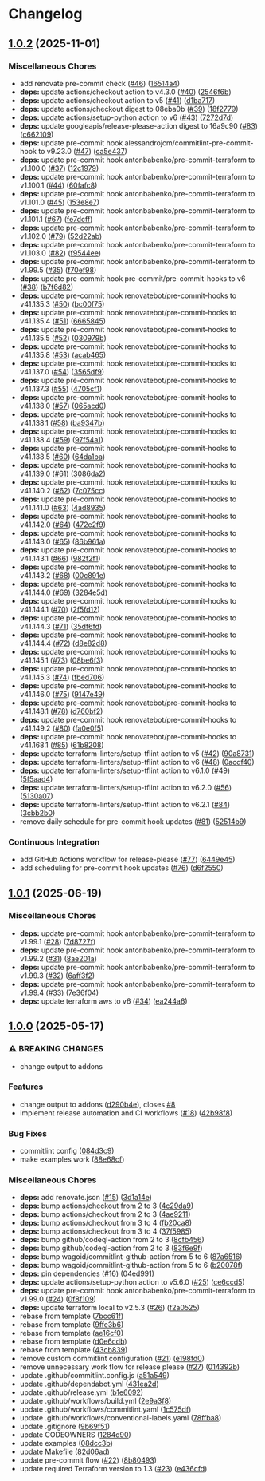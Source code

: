 # Changelog

## [1.0.2](https://github.com/opzkit/terraform-aws-k8s-addons-fluentbit/compare/v1.0.1...v1.0.2) (2025-11-01)


### Miscellaneous Chores

* add renovate pre-commit check ([#46](https://github.com/opzkit/terraform-aws-k8s-addons-fluentbit/issues/46)) ([16514a4](https://github.com/opzkit/terraform-aws-k8s-addons-fluentbit/commit/16514a4325e2e0a7f122bd5250c26ac4c9dcd63f))
* **deps:** update actions/checkout action to v4.3.0 ([#40](https://github.com/opzkit/terraform-aws-k8s-addons-fluentbit/issues/40)) ([2546f6b](https://github.com/opzkit/terraform-aws-k8s-addons-fluentbit/commit/2546f6b53f2ea991ea6196ef21ba33510cbd0339))
* **deps:** update actions/checkout action to v5 ([#41](https://github.com/opzkit/terraform-aws-k8s-addons-fluentbit/issues/41)) ([d1ba717](https://github.com/opzkit/terraform-aws-k8s-addons-fluentbit/commit/d1ba717d22f0efe897a12cec8c7dbb488a45f4e1))
* **deps:** update actions/checkout digest to 08eba0b ([#39](https://github.com/opzkit/terraform-aws-k8s-addons-fluentbit/issues/39)) ([18f2779](https://github.com/opzkit/terraform-aws-k8s-addons-fluentbit/commit/18f2779ac4b75a0bca3783bfd417cacaa776d754))
* **deps:** update actions/setup-python action to v6 ([#43](https://github.com/opzkit/terraform-aws-k8s-addons-fluentbit/issues/43)) ([7272d7d](https://github.com/opzkit/terraform-aws-k8s-addons-fluentbit/commit/7272d7dae0af2358ecf1d1863a3042ab5cd0eb02))
* **deps:** update googleapis/release-please-action digest to 16a9c90 ([#83](https://github.com/opzkit/terraform-aws-k8s-addons-fluentbit/issues/83)) ([c662109](https://github.com/opzkit/terraform-aws-k8s-addons-fluentbit/commit/c6621091dc2b31ce2938c13972b44bb0f83f144a))
* **deps:** update pre-commit hook alessandrojcm/commitlint-pre-commit-hook to v9.23.0 ([#47](https://github.com/opzkit/terraform-aws-k8s-addons-fluentbit/issues/47)) ([ca5e437](https://github.com/opzkit/terraform-aws-k8s-addons-fluentbit/commit/ca5e437151922ff309863033705755d18629ada5))
* **deps:** update pre-commit hook antonbabenko/pre-commit-terraform to v1.100.0 ([#37](https://github.com/opzkit/terraform-aws-k8s-addons-fluentbit/issues/37)) ([12c1979](https://github.com/opzkit/terraform-aws-k8s-addons-fluentbit/commit/12c1979519867fd8129c3b85e04805d87ebc8060))
* **deps:** update pre-commit hook antonbabenko/pre-commit-terraform to v1.100.1 ([#44](https://github.com/opzkit/terraform-aws-k8s-addons-fluentbit/issues/44)) ([60fafc8](https://github.com/opzkit/terraform-aws-k8s-addons-fluentbit/commit/60fafc868faf07c8e2b53d50def4d56090a17225))
* **deps:** update pre-commit hook antonbabenko/pre-commit-terraform to v1.101.0 ([#45](https://github.com/opzkit/terraform-aws-k8s-addons-fluentbit/issues/45)) ([153e8e7](https://github.com/opzkit/terraform-aws-k8s-addons-fluentbit/commit/153e8e7f8d005af7e7410a869fdfed59ae7dd810))
* **deps:** update pre-commit hook antonbabenko/pre-commit-terraform to v1.101.1 ([#67](https://github.com/opzkit/terraform-aws-k8s-addons-fluentbit/issues/67)) ([fe7dcff](https://github.com/opzkit/terraform-aws-k8s-addons-fluentbit/commit/fe7dcffdbc26dc3f306c22c6284bcc23fa2a259b))
* **deps:** update pre-commit hook antonbabenko/pre-commit-terraform to v1.102.0 ([#79](https://github.com/opzkit/terraform-aws-k8s-addons-fluentbit/issues/79)) ([52d22ab](https://github.com/opzkit/terraform-aws-k8s-addons-fluentbit/commit/52d22abe888fc2b0178fb6703dc886cfb8b24e87))
* **deps:** update pre-commit hook antonbabenko/pre-commit-terraform to v1.103.0 ([#82](https://github.com/opzkit/terraform-aws-k8s-addons-fluentbit/issues/82)) ([f9544ee](https://github.com/opzkit/terraform-aws-k8s-addons-fluentbit/commit/f9544ee82024e758ac5c14597bc1765615e18cbe))
* **deps:** update pre-commit hook antonbabenko/pre-commit-terraform to v1.99.5 ([#35](https://github.com/opzkit/terraform-aws-k8s-addons-fluentbit/issues/35)) ([f70ef98](https://github.com/opzkit/terraform-aws-k8s-addons-fluentbit/commit/f70ef98afb6dc9472229d40ecc947b3531554e65))
* **deps:** update pre-commit hook pre-commit/pre-commit-hooks to v6 ([#38](https://github.com/opzkit/terraform-aws-k8s-addons-fluentbit/issues/38)) ([b7f6d82](https://github.com/opzkit/terraform-aws-k8s-addons-fluentbit/commit/b7f6d82e62c84b437fd725254e2765b3daf7f936))
* **deps:** update pre-commit hook renovatebot/pre-commit-hooks to v41.135.3 ([#50](https://github.com/opzkit/terraform-aws-k8s-addons-fluentbit/issues/50)) ([bc00f75](https://github.com/opzkit/terraform-aws-k8s-addons-fluentbit/commit/bc00f753518515e1cc4e2d073cd196c28b4ed5c7))
* **deps:** update pre-commit hook renovatebot/pre-commit-hooks to v41.135.4 ([#51](https://github.com/opzkit/terraform-aws-k8s-addons-fluentbit/issues/51)) ([6665845](https://github.com/opzkit/terraform-aws-k8s-addons-fluentbit/commit/66658450c1061c6914b3ae6ecefde1b4827cc7bb))
* **deps:** update pre-commit hook renovatebot/pre-commit-hooks to v41.135.5 ([#52](https://github.com/opzkit/terraform-aws-k8s-addons-fluentbit/issues/52)) ([030979b](https://github.com/opzkit/terraform-aws-k8s-addons-fluentbit/commit/030979bd4ed69465956fbd2acd82ec11ffc2e24f))
* **deps:** update pre-commit hook renovatebot/pre-commit-hooks to v41.135.8 ([#53](https://github.com/opzkit/terraform-aws-k8s-addons-fluentbit/issues/53)) ([acab465](https://github.com/opzkit/terraform-aws-k8s-addons-fluentbit/commit/acab465a320423474d332c849b25c4febfb506e6))
* **deps:** update pre-commit hook renovatebot/pre-commit-hooks to v41.137.0 ([#54](https://github.com/opzkit/terraform-aws-k8s-addons-fluentbit/issues/54)) ([3565df9](https://github.com/opzkit/terraform-aws-k8s-addons-fluentbit/commit/3565df96a3b90842daf4b6af29b12b4eeb30de90))
* **deps:** update pre-commit hook renovatebot/pre-commit-hooks to v41.137.3 ([#55](https://github.com/opzkit/terraform-aws-k8s-addons-fluentbit/issues/55)) ([4705cf1](https://github.com/opzkit/terraform-aws-k8s-addons-fluentbit/commit/4705cf1479941eaf7ec22a0f38ecb8cd0f30e7bf))
* **deps:** update pre-commit hook renovatebot/pre-commit-hooks to v41.138.0 ([#57](https://github.com/opzkit/terraform-aws-k8s-addons-fluentbit/issues/57)) ([065acd0](https://github.com/opzkit/terraform-aws-k8s-addons-fluentbit/commit/065acd0df8893cd8f0242368bfc2025d32ccfef0))
* **deps:** update pre-commit hook renovatebot/pre-commit-hooks to v41.138.1 ([#58](https://github.com/opzkit/terraform-aws-k8s-addons-fluentbit/issues/58)) ([ba9347b](https://github.com/opzkit/terraform-aws-k8s-addons-fluentbit/commit/ba9347b86a518abe0c828a6722476a3c648d424c))
* **deps:** update pre-commit hook renovatebot/pre-commit-hooks to v41.138.4 ([#59](https://github.com/opzkit/terraform-aws-k8s-addons-fluentbit/issues/59)) ([97f54a1](https://github.com/opzkit/terraform-aws-k8s-addons-fluentbit/commit/97f54a17ebcc0539b830c8894f325ed5cae0f134))
* **deps:** update pre-commit hook renovatebot/pre-commit-hooks to v41.138.5 ([#60](https://github.com/opzkit/terraform-aws-k8s-addons-fluentbit/issues/60)) ([64da1ba](https://github.com/opzkit/terraform-aws-k8s-addons-fluentbit/commit/64da1bada875a88c812d582ea80a05b08fe924ef))
* **deps:** update pre-commit hook renovatebot/pre-commit-hooks to v41.139.0 ([#61](https://github.com/opzkit/terraform-aws-k8s-addons-fluentbit/issues/61)) ([3086da2](https://github.com/opzkit/terraform-aws-k8s-addons-fluentbit/commit/3086da24f3c59c9c1d5b7143d8f82d39a0ec7273))
* **deps:** update pre-commit hook renovatebot/pre-commit-hooks to v41.140.2 ([#62](https://github.com/opzkit/terraform-aws-k8s-addons-fluentbit/issues/62)) ([7c075cc](https://github.com/opzkit/terraform-aws-k8s-addons-fluentbit/commit/7c075cc70ed2e0a7d68ecd14a2cddbec66f72ef6))
* **deps:** update pre-commit hook renovatebot/pre-commit-hooks to v41.141.0 ([#63](https://github.com/opzkit/terraform-aws-k8s-addons-fluentbit/issues/63)) ([4ad8935](https://github.com/opzkit/terraform-aws-k8s-addons-fluentbit/commit/4ad8935165560c15e6a63883d1be54f5b80322ca))
* **deps:** update pre-commit hook renovatebot/pre-commit-hooks to v41.142.0 ([#64](https://github.com/opzkit/terraform-aws-k8s-addons-fluentbit/issues/64)) ([472e2f9](https://github.com/opzkit/terraform-aws-k8s-addons-fluentbit/commit/472e2f9e9b2d6f44a4bc2e2180727f057750ba29))
* **deps:** update pre-commit hook renovatebot/pre-commit-hooks to v41.143.0 ([#65](https://github.com/opzkit/terraform-aws-k8s-addons-fluentbit/issues/65)) ([86b961a](https://github.com/opzkit/terraform-aws-k8s-addons-fluentbit/commit/86b961a1cb773bccbe5ecaf2a4a7a3634ad06c77))
* **deps:** update pre-commit hook renovatebot/pre-commit-hooks to v41.143.1 ([#66](https://github.com/opzkit/terraform-aws-k8s-addons-fluentbit/issues/66)) ([982f2f1](https://github.com/opzkit/terraform-aws-k8s-addons-fluentbit/commit/982f2f16924ffa88c31c5908bef988650ffcf841))
* **deps:** update pre-commit hook renovatebot/pre-commit-hooks to v41.143.2 ([#68](https://github.com/opzkit/terraform-aws-k8s-addons-fluentbit/issues/68)) ([00c891e](https://github.com/opzkit/terraform-aws-k8s-addons-fluentbit/commit/00c891ec8416969a9e7b48c2c07786b7eb10ac84))
* **deps:** update pre-commit hook renovatebot/pre-commit-hooks to v41.144.0 ([#69](https://github.com/opzkit/terraform-aws-k8s-addons-fluentbit/issues/69)) ([3284e5d](https://github.com/opzkit/terraform-aws-k8s-addons-fluentbit/commit/3284e5de2e9c0af57262e87d9abd5f676471dc2a))
* **deps:** update pre-commit hook renovatebot/pre-commit-hooks to v41.144.1 ([#70](https://github.com/opzkit/terraform-aws-k8s-addons-fluentbit/issues/70)) ([2f5fd12](https://github.com/opzkit/terraform-aws-k8s-addons-fluentbit/commit/2f5fd1203c78625f775f7d302c81143a8fc7b7c3))
* **deps:** update pre-commit hook renovatebot/pre-commit-hooks to v41.144.3 ([#71](https://github.com/opzkit/terraform-aws-k8s-addons-fluentbit/issues/71)) ([35df6fd](https://github.com/opzkit/terraform-aws-k8s-addons-fluentbit/commit/35df6fd0c2d8b6d3ae01929ade2ede2f165cf322))
* **deps:** update pre-commit hook renovatebot/pre-commit-hooks to v41.144.4 ([#72](https://github.com/opzkit/terraform-aws-k8s-addons-fluentbit/issues/72)) ([d8e82d8](https://github.com/opzkit/terraform-aws-k8s-addons-fluentbit/commit/d8e82d8b4da3992766c33dca0de0c77a25750321))
* **deps:** update pre-commit hook renovatebot/pre-commit-hooks to v41.145.1 ([#73](https://github.com/opzkit/terraform-aws-k8s-addons-fluentbit/issues/73)) ([08be6f3](https://github.com/opzkit/terraform-aws-k8s-addons-fluentbit/commit/08be6f353d9c3bdff870a397c1d57bbfe72341a1))
* **deps:** update pre-commit hook renovatebot/pre-commit-hooks to v41.145.3 ([#74](https://github.com/opzkit/terraform-aws-k8s-addons-fluentbit/issues/74)) ([fbed706](https://github.com/opzkit/terraform-aws-k8s-addons-fluentbit/commit/fbed706520fdf08f27cef55925399a000d180df4))
* **deps:** update pre-commit hook renovatebot/pre-commit-hooks to v41.146.0 ([#75](https://github.com/opzkit/terraform-aws-k8s-addons-fluentbit/issues/75)) ([9147e49](https://github.com/opzkit/terraform-aws-k8s-addons-fluentbit/commit/9147e49f6a4ce4db906ca170513d91a1a0743f07))
* **deps:** update pre-commit hook renovatebot/pre-commit-hooks to v41.148.1 ([#78](https://github.com/opzkit/terraform-aws-k8s-addons-fluentbit/issues/78)) ([d760bf2](https://github.com/opzkit/terraform-aws-k8s-addons-fluentbit/commit/d760bf2f9dbca5e02d9886349d7e2a122acad532))
* **deps:** update pre-commit hook renovatebot/pre-commit-hooks to v41.149.2 ([#80](https://github.com/opzkit/terraform-aws-k8s-addons-fluentbit/issues/80)) ([fa0e0f5](https://github.com/opzkit/terraform-aws-k8s-addons-fluentbit/commit/fa0e0f5f6b06f360637ef4d6f801e9bfdad57600))
* **deps:** update pre-commit hook renovatebot/pre-commit-hooks to v41.168.1 ([#85](https://github.com/opzkit/terraform-aws-k8s-addons-fluentbit/issues/85)) ([61b8208](https://github.com/opzkit/terraform-aws-k8s-addons-fluentbit/commit/61b82080a14002d87b643f068f349bb0c2e9d1c0))
* **deps:** update terraform-linters/setup-tflint action to v5 ([#42](https://github.com/opzkit/terraform-aws-k8s-addons-fluentbit/issues/42)) ([90a8731](https://github.com/opzkit/terraform-aws-k8s-addons-fluentbit/commit/90a8731c01b9b5f9e04c39106fb89647567182f4))
* **deps:** update terraform-linters/setup-tflint action to v6 ([#48](https://github.com/opzkit/terraform-aws-k8s-addons-fluentbit/issues/48)) ([0acdf40](https://github.com/opzkit/terraform-aws-k8s-addons-fluentbit/commit/0acdf404fef655d54f6b22587e7a1006de2a060e))
* **deps:** update terraform-linters/setup-tflint action to v6.1.0 ([#49](https://github.com/opzkit/terraform-aws-k8s-addons-fluentbit/issues/49)) ([5f5aad4](https://github.com/opzkit/terraform-aws-k8s-addons-fluentbit/commit/5f5aad45f34e07b1414fe72125965aa1a41deab9))
* **deps:** update terraform-linters/setup-tflint action to v6.2.0 ([#56](https://github.com/opzkit/terraform-aws-k8s-addons-fluentbit/issues/56)) ([5130a07](https://github.com/opzkit/terraform-aws-k8s-addons-fluentbit/commit/5130a079fd76da576622f6a0e5d5767040d1d47d))
* **deps:** update terraform-linters/setup-tflint action to v6.2.1 ([#84](https://github.com/opzkit/terraform-aws-k8s-addons-fluentbit/issues/84)) ([3cbb2b0](https://github.com/opzkit/terraform-aws-k8s-addons-fluentbit/commit/3cbb2b0b14213618c83bdc17ff02cecd468fb5de))
* remove daily schedule for pre-commit hook updates ([#81](https://github.com/opzkit/terraform-aws-k8s-addons-fluentbit/issues/81)) ([52514b9](https://github.com/opzkit/terraform-aws-k8s-addons-fluentbit/commit/52514b914856e229accf61f172adb6c8764d550d))


### Continuous Integration

* add GitHub Actions workflow for release-please ([#77](https://github.com/opzkit/terraform-aws-k8s-addons-fluentbit/issues/77)) ([6449e45](https://github.com/opzkit/terraform-aws-k8s-addons-fluentbit/commit/6449e452086bb1e6c0900f318d55da47840ff699))
* add scheduling for pre-commit hook updates ([#76](https://github.com/opzkit/terraform-aws-k8s-addons-fluentbit/issues/76)) ([d6f2550](https://github.com/opzkit/terraform-aws-k8s-addons-fluentbit/commit/d6f25502c667bdf5d7a65089c0c17a0c50391ecd))

## [1.0.1](https://github.com/opzkit/terraform-aws-k8s-addons-fluentbit/compare/v1.0.0...v1.0.1) (2025-06-19)


### Miscellaneous Chores

* **deps:** update pre-commit hook antonbabenko/pre-commit-terraform to v1.99.1 ([#28](https://github.com/opzkit/terraform-aws-k8s-addons-fluentbit/issues/28)) ([7d8727f](https://github.com/opzkit/terraform-aws-k8s-addons-fluentbit/commit/7d8727ff66095ec659710efb86d0a0d26f640c94))
* **deps:** update pre-commit hook antonbabenko/pre-commit-terraform to v1.99.2 ([#31](https://github.com/opzkit/terraform-aws-k8s-addons-fluentbit/issues/31)) ([8ae201a](https://github.com/opzkit/terraform-aws-k8s-addons-fluentbit/commit/8ae201a01ee0a79c4a1f3384107a9567273e8347))
* **deps:** update pre-commit hook antonbabenko/pre-commit-terraform to v1.99.3 ([#32](https://github.com/opzkit/terraform-aws-k8s-addons-fluentbit/issues/32)) ([6aff3f2](https://github.com/opzkit/terraform-aws-k8s-addons-fluentbit/commit/6aff3f2c20197b106fc9620fc6f90de4fe6b01d9))
* **deps:** update pre-commit hook antonbabenko/pre-commit-terraform to v1.99.4 ([#33](https://github.com/opzkit/terraform-aws-k8s-addons-fluentbit/issues/33)) ([7e36f04](https://github.com/opzkit/terraform-aws-k8s-addons-fluentbit/commit/7e36f04889067024f2fda45e48df21e51860139b))
* **deps:** update terraform aws to v6 ([#34](https://github.com/opzkit/terraform-aws-k8s-addons-fluentbit/issues/34)) ([ea244a6](https://github.com/opzkit/terraform-aws-k8s-addons-fluentbit/commit/ea244a6d190651068c22cf294b4410f11415840c))

## [1.0.0](https://github.com/opzkit/terraform-aws-k8s-addons-fluentbit/compare/v0.1.2...v1.0.0) (2025-05-17)


### ⚠ BREAKING CHANGES

* change output to addons

### Features

* change output to addons ([d290b4e](https://github.com/opzkit/terraform-aws-k8s-addons-fluentbit/commit/d290b4e92fd18c0121e447dd19e2dc7feaa54063)), closes [#8](https://github.com/opzkit/terraform-aws-k8s-addons-fluentbit/issues/8)
* implement release automation and CI workflows ([#18](https://github.com/opzkit/terraform-aws-k8s-addons-fluentbit/issues/18)) ([42b98f8](https://github.com/opzkit/terraform-aws-k8s-addons-fluentbit/commit/42b98f896315d280194702cc6eeef3bb767d056c))


### Bug Fixes

* commitlint config ([084d3c9](https://github.com/opzkit/terraform-aws-k8s-addons-fluentbit/commit/084d3c9096a92c08e8e2fcd8c6eb0b64b0da0f50))
* make examples work ([88e68cf](https://github.com/opzkit/terraform-aws-k8s-addons-fluentbit/commit/88e68cf40f0a7093d2db7ab688199ca3cea073a9))


### Miscellaneous Chores

* **deps:** add renovate.json ([#15](https://github.com/opzkit/terraform-aws-k8s-addons-fluentbit/issues/15)) ([3d1a14e](https://github.com/opzkit/terraform-aws-k8s-addons-fluentbit/commit/3d1a14e22850d4d5988537f8b5ce5ef353d6f58c))
* **deps:** bump actions/checkout from 2 to 3 ([4c29da9](https://github.com/opzkit/terraform-aws-k8s-addons-fluentbit/commit/4c29da93a3bdb907bc39b83007a788ed0b0e9958))
* **deps:** bump actions/checkout from 2 to 3 ([4ae9211](https://github.com/opzkit/terraform-aws-k8s-addons-fluentbit/commit/4ae92117435349aa484a670a4aa941923eede7b4))
* **deps:** bump actions/checkout from 3 to 4 ([fb20ca8](https://github.com/opzkit/terraform-aws-k8s-addons-fluentbit/commit/fb20ca825868a3d939cbdea951d9ed666eb590f6))
* **deps:** bump actions/checkout from 3 to 4 ([37f5985](https://github.com/opzkit/terraform-aws-k8s-addons-fluentbit/commit/37f59856cd9a888b51a47d8c1ecdfda2fe2826a2))
* **deps:** bump github/codeql-action from 2 to 3 ([8cfb456](https://github.com/opzkit/terraform-aws-k8s-addons-fluentbit/commit/8cfb45649a630c8a6d8bce5c43b043442dc175bf))
* **deps:** bump github/codeql-action from 2 to 3 ([83f6e9f](https://github.com/opzkit/terraform-aws-k8s-addons-fluentbit/commit/83f6e9f8c720c5791717b804eeb2d08933e0fb06))
* **deps:** bump wagoid/commitlint-github-action from 5 to 6 ([87a6516](https://github.com/opzkit/terraform-aws-k8s-addons-fluentbit/commit/87a65166663763ad9154a791acce0fd90aa27b22))
* **deps:** bump wagoid/commitlint-github-action from 5 to 6 ([b20078f](https://github.com/opzkit/terraform-aws-k8s-addons-fluentbit/commit/b20078f9e5798d739b7deda0bda8af167c70cea3))
* **deps:** pin dependencies ([#16](https://github.com/opzkit/terraform-aws-k8s-addons-fluentbit/issues/16)) ([04ed991](https://github.com/opzkit/terraform-aws-k8s-addons-fluentbit/commit/04ed991e6a349b6d8eb47179e24279b0b59ecef7))
* **deps:** update actions/setup-python action to v5.6.0 ([#25](https://github.com/opzkit/terraform-aws-k8s-addons-fluentbit/issues/25)) ([ce6ccd5](https://github.com/opzkit/terraform-aws-k8s-addons-fluentbit/commit/ce6ccd56e0a7842fa61a28d70f505effaf9e33f5))
* **deps:** update pre-commit hook antonbabenko/pre-commit-terraform to v1.99.0 ([#24](https://github.com/opzkit/terraform-aws-k8s-addons-fluentbit/issues/24)) ([0f8f109](https://github.com/opzkit/terraform-aws-k8s-addons-fluentbit/commit/0f8f109a08a2f58ceefbada9da8f02b2067efca4))
* **deps:** update terraform local to v2.5.3 ([#26](https://github.com/opzkit/terraform-aws-k8s-addons-fluentbit/issues/26)) ([f2a0525](https://github.com/opzkit/terraform-aws-k8s-addons-fluentbit/commit/f2a0525112c2b7eacc0df571971e318bf04f20bf))
* rebase from template ([7bcc61f](https://github.com/opzkit/terraform-aws-k8s-addons-fluentbit/commit/7bcc61f1d6578aaac75a9a4f86ade3097c7da14a))
* rebase from template ([9ffe3b6](https://github.com/opzkit/terraform-aws-k8s-addons-fluentbit/commit/9ffe3b660496bf70c96455cfa93e32d3163f58ed))
* rebase from template ([ae16cf0](https://github.com/opzkit/terraform-aws-k8s-addons-fluentbit/commit/ae16cf09def4c3cb68614bd8ad637dc8a9c4e1ca))
* rebase from template ([d0e6cdb](https://github.com/opzkit/terraform-aws-k8s-addons-fluentbit/commit/d0e6cdb4f93f075e59ebd01dc7263263aae2aaca))
* rebase from template ([43cb839](https://github.com/opzkit/terraform-aws-k8s-addons-fluentbit/commit/43cb839e6f234e5b73181c831d0f77f14c5feaf5))
* remove custom commitlint configuration ([#21](https://github.com/opzkit/terraform-aws-k8s-addons-fluentbit/issues/21)) ([e198fd0](https://github.com/opzkit/terraform-aws-k8s-addons-fluentbit/commit/e198fd0adb04749fb9678d307bf00aaef70c01c2))
* remove unnecessary work flow for release please ([#27](https://github.com/opzkit/terraform-aws-k8s-addons-fluentbit/issues/27)) ([014392b](https://github.com/opzkit/terraform-aws-k8s-addons-fluentbit/commit/014392b8c8bc23e082d355c055a04255818dab68))
* update .github/commitlint.config.js ([a51a549](https://github.com/opzkit/terraform-aws-k8s-addons-fluentbit/commit/a51a549d987ad3d45b69db573704381cba0b9fc6))
* update .github/dependabot.yml ([431ea2d](https://github.com/opzkit/terraform-aws-k8s-addons-fluentbit/commit/431ea2d20ceba00d0dee72c25c05f2edf19cb336))
* update .github/release.yml ([b1e6092](https://github.com/opzkit/terraform-aws-k8s-addons-fluentbit/commit/b1e609291a08d038b5f0bc3ac4fe6c9f0d383577))
* update .github/workflows/build.yml ([2e9a3f8](https://github.com/opzkit/terraform-aws-k8s-addons-fluentbit/commit/2e9a3f84e7e74e13bd48c28d54a6ec7a13d92910))
* update .github/workflows/commitlint.yaml ([1c575df](https://github.com/opzkit/terraform-aws-k8s-addons-fluentbit/commit/1c575df5864c06140cd35610b399d39f1c03a3c1))
* update .github/workflows/conventional-labels.yaml ([78ffba8](https://github.com/opzkit/terraform-aws-k8s-addons-fluentbit/commit/78ffba8fa68b7c05dedb92d8e289c6c0ecdb97d0))
* update .gitignore ([9b69f51](https://github.com/opzkit/terraform-aws-k8s-addons-fluentbit/commit/9b69f5165b40e38b234cdc32a7a6651b15001026))
* update CODEOWNERS ([1284d90](https://github.com/opzkit/terraform-aws-k8s-addons-fluentbit/commit/1284d90dde563e0f76a8e33f30ad2355f7146e14))
* update examples ([08dcc3b](https://github.com/opzkit/terraform-aws-k8s-addons-fluentbit/commit/08dcc3b0abf326f0e509858c854ad1a83102e832))
* update Makefile ([82d06ad](https://github.com/opzkit/terraform-aws-k8s-addons-fluentbit/commit/82d06ad06ba45abdbdd285a54068e9fb4b1822a7))
* update pre-commit flow ([#22](https://github.com/opzkit/terraform-aws-k8s-addons-fluentbit/issues/22)) ([8b80493](https://github.com/opzkit/terraform-aws-k8s-addons-fluentbit/commit/8b8049376fb89e907c428d12d3b1f69d43784e3a))
* update required Terraform version to 1.3 ([#23](https://github.com/opzkit/terraform-aws-k8s-addons-fluentbit/issues/23)) ([e436cfd](https://github.com/opzkit/terraform-aws-k8s-addons-fluentbit/commit/e436cfd1f49891a2d7d32f130eabf1157f752858))
